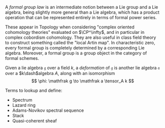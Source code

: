 A *formal group law* is an intermediate notion between a Lie group and a Lie algebra, being slightly more general than a Lie algebra, which has a product operation that can be represented entirely in terms of formal power series.

These appear in Topology when considering "complex oriented cohomology theories" evaluated on $\CP^\infty$, and in particular in complex cobordism cohomology. They are also useful in class field theory to construct something called the "local Artin map". In characteristic zero, every formal group is completely determined by a corresponding Lie algebra. Moreover, a formal group is a group object in the category of formal schemes.

Given a lie algebra $\mathfrak g$ over a field $k$, a *deformation* of $\mathfrak g$ is another lie algebra $\mathfrak a$ over a $k\dash$algebra $A$, along with an isomorphism
$$
\phi: \mathfrak g \to \mathfrak a \tensor_A k
$$

Terms to lookup and define:

- Spectrum
- Lazard ring
- Adams-Novikov spectral sequence
- Stack
- Quasi-coherent sheaf